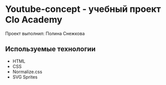 # Youtube-concept - учебный проект Clo Academy
Проект выполнил: Полина Снежкова

## Используемые технологии
- HTML
- CSS
- Normalize.css
- SVG Sprites
